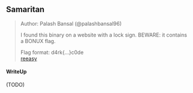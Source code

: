 ## Samaritan

> Author: Palash Bansal (@palashbansal96)
>
> I found this binary on a website with a lock sign. BEWARE: it contains a BONUX flag.
> 
> Flag format: d4rk{...}c0de <br>
> [reeasy](./lib/reeasy)

#### WriteUp

(TODO)
